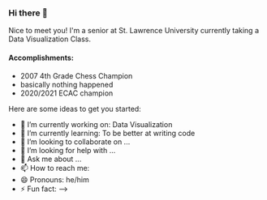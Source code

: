 ### Hi there 👋

Nice to meet you! I'm a senior at St. Lawrence University currently taking a Data Visualization Class. 

#### Accomplishments:
* 2007 4th Grade Chess Champion
* basically nothing happened
* 2020/2021 ECAC champion

Here are some ideas to get you started:

- 🔭 I’m currently working on: Data Visualization
- 🌱 I’m currently learning: To be better at writing code
- 👯 I’m looking to collaborate on ...
- 🤔 I’m looking for help with ...
- 💬 Ask me about ...
- 📫 How to reach me: 
- 😄 Pronouns: he/him
- ⚡ Fun fact:
-->
